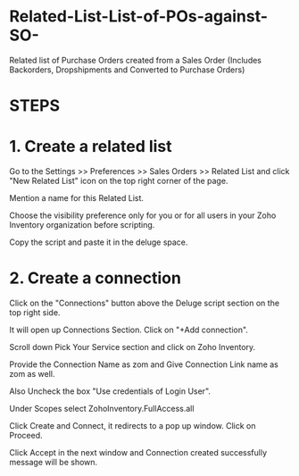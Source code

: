 # Related-List-List-of-POs-against-SO-

Related list of Purchase Orders created from a Sales Order (Includes Backorders, Dropshipments and Converted to Purchase Orders)

# STEPS

# 1. Create a related list 

Go to the Settings >> Preferences >> Sales Orders >> Related List and click "New Related List" icon on the top right corner of the page. 

Mention a name for this Related List. 

Choose the visibility preference only for you or for all users in your Zoho Inventory organization before scripting. 

Copy the script and paste it in the deluge space. 

# 2. Create a connection

Click on the "Connections" button above the Deluge script section on the top right side.

It will open up Connections Section. Click on "+Add connection".

Scroll down Pick Your Service section and click on Zoho Inventory.

Provide the Connection Name as zom and Give Connection Link name as zom as well.

Also Uncheck the box "Use credentials of Login User".

Under Scopes select ZohoInventory.FullAccess.all

Click Create and Connect, it redirects to a pop up window. Click on Proceed.

Click Accept in the next window and Connection created successfully message will be shown.
